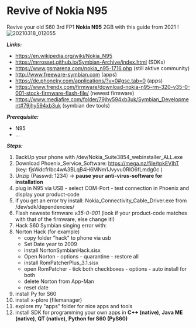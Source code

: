 # Revive of Nokia N95
Revive your old S60 3rd FP1 **Nokia N95** 2GB with this guide from 2021 !
![20210318_012055](https://user-images.githubusercontent.com/27629528/111556514-1a841600-878b-11eb-8063-5d8cac57c0eb.jpg)

**_Links:_**

- https://en.wikipedia.org/wiki/Nokia_N95
- https://mrrosset.github.io/Symbian-Archive/index.html (SDKs)
- https://www.gsmarena.com/nokia_n95-1716.php (still aktive community)
- http://www.freeware-symbian.com (apps)
- https://de.phoneky.com/applications/?v=0#gsc.tab=0 (apps)
- https://www.frendx.com/firmware/download-nokia-n95-rm-320-v35-0-001-stock-firmware-flash-file/ (newest firmware)
- https://www.mediafire.com/folder/79jhy594xb3uk/Symbian_Development#79jhy594xb3uk (symbian dev tools)

**_Prerequisite:_**

- N95
- ...

**_Steps:_**

1. BackUp your phone with /dev/Nokia_Suite3854_webinstaller_ALL.exe
2. Download Phoenix_Service_Software: https://mega.nz/file/tpkEVIhT (key: fjsWdcfrlbc4wA3BLqB4H6MNm1Jvyvu0RlO6fLmdg0c )
3. Unzip (Passwd: 1234) -> **pause your anti-virus-software for installation**
4. plug in N95 via USB - select COM-Port - test connection in Phoenix and display your product-code
5. if you get an error try install: Nokia_Connectivity_Cable_Driver.exe from /dev/sdk/dependencies/
6. Flash neweste firmware _v35-0-001_ (look if your product-code matches with that of the firmware, else change it!) 
7. Hack S60 Symbian singing error with:
8. Norton Hack (for example)
    - copy folder "hack" to phone via usb
    - Set Date year to 2009
    - install NortonSymbianHack.sisx
    - Open Norton - options - quarantine - restore all
    - install RomPatcherPlus_3.1.sisx
    - open RomPatcher - tick both checkboxes - options - auto install for both
    - delete Norton from App-Man
    - reset date
9. install Py for S60
10. install x-plore (filemanager)
11. explore my "apps" folder for nice apps and tools
12. install SDK for programming your own apps in **C++ (native)**, **Java ME (native)**, **QT (native)**, **Python for S60 (PyS60)**
